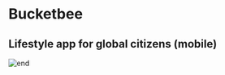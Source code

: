 # Bucketbee

## Lifestyle app for global citizens (mobile)

![end](https://user-images.githubusercontent.com/59074533/110655751-3ac63a80-81b7-11eb-9cea-6651525d7322.png)
